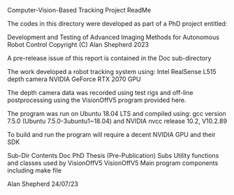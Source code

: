 Computer-Vision-Based Tracking Project ReadMe

The codes in this directory were developed as part of a PhD project entitled:

   Development and Testing of Advanced Imaging Methods for Autonomous Robot Control
   Copyright (C) Alan Shepherd 2023

A pre-release issue of this report is contained in the Doc sub-directory

The work developed a robot tracking system using: 
	Intel RealSense L515 depth camera
	NVIDIA GeForce RTX 2070 GPU

The depth camera data was recorded using test rigs and off-line postprocessing
using the VisionOffV5 program provided here.

The program was run on Ubuntu 18.04 LTS and compiled using:
	gcc version 7.5.0 (Ubuntu 7.5.0-3ubuntu1~18.04)
	and NVIDIA nvcc release 10.2, V10.2.89

To build and run the program will require a decent NVIDIA GPU and their SDK
 
Sub-Dir		Contents
Doc		PhD Thesis (Pre-Publication)
Subs		Utility functions and classes used by VisionOffV5
VisionOffV5	Main program components including make file

Alan Shepherd
24/07/23




